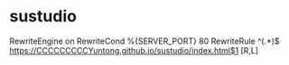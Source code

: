 # sustudio
RewriteEngine on
RewriteCond %{SERVER_PORT} 80
RewriteRule ^(.*)$ https://CCCCCCCCCYuntong.github.io/sustudio/index.html$1 [R,L]
